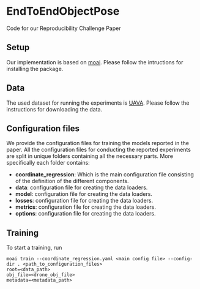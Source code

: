 # EndToEndObjectPose
Code for our Reproducibility Challenge Paper 

## Setup
Our implementation is based on [moai](https://github.com/ai-in-motion/moai).
Please follow the intructions for installing the package.

## Data
The used dataset for running the experiments is [UAVA](https://vcl3d.github.io/UAVA/).
Please follow the instructions for downloading the data.

## Configuration files
We provide the configuration files for training the models reported in the paper. All the configuration files for conducting the reported experiments are split in unique folders containing all the necessary parts. More specifically each folder contains:
- **coordinate_regression**: Which is the main configuration file consisting of the definition of the different components.
- **data**: configuration file for creating the data loaders.
- **model**: configuration file for creating the data loaders.
- **losses**: configuration file for creating the data loaders.
- **metrics**: configuration file for creating the data loaders.
- **options**: configuration file for creating the data loaders.

## Training
To start a training, run 
```commandline
moai train --coordinate_regression.yaml <main config file> --config-dir . <path_to_configuration_files>
root=<data_path>
obj_file=<drone_obj_file>
metadata=<metadata_path>
```







